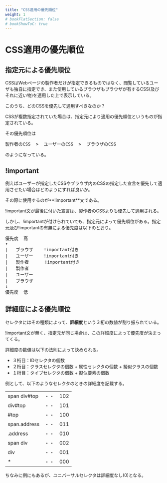 ```yaml
---
title: "CSS適用の優先順位"
weight: 1
# bookFlatSection: false
# bookShowToC: true
---
```


# CSS適用の優先順位


## 指定元による優先順位

CSSはWebページの製作者だけが指定できるものではなく、閲覧しているユーザも独自に指定でき、また使用しているブラウザもブラウザが有するCSS(及びそれに近い物)を適用した上で表示している。

このうち、どのCSSを優先して適用すべきなのか？

CSSが複数指定されていた場合は、指定元により適用の優先順位というものが指定されている。

その優先順位は

<pre>
製作者のCSS  >  ユーザーのCSS  >  ブラウザのCSS
</pre>

のようになっている。


## !important

例えばユーザーが指定したCSSやブラウザ内のCSSの指定した宣言を優先して適用させたい場合はどのようにすれば良いか。

その際に使用するのが**!important**文である。

!important文が最後に付いた宣言は、製作者のCSSよりも優先して適用される。

しかし、!importantが付けられていても、指定元によって優先順位がある。指定元及び!importantの有無による優先度は以下のとおり。

<pre>
優先度  高
↑
|   ブラウザ    !important付き
|   ユーザー    !important付き
|   製作者      !important付き
|   製作者
|   ユーザー
|   ブラウザ
↓
優先度  低
</pre>


## 詳細度による優先順位

セレクタにはその種類によって、**詳細度**という３桁の数値が割り振られている。

!important文が無く、指定元が同じ場合は、この詳細度によって優先度が決まってくる。

詳細度の数値は以下の法則によって決められる。

- ３桁目：IDセレクタの個数
- ２桁目：クラスセレクタの個数 + 属性セレクタの個数 + 擬似クラスの個数
- １桁目：タイプセレクタの個数 + 擬似要素の個数

例として、以下のようなセレクタのときの詳細度を記載する。

<table style="border:none;">
    <tr>
        <td style="border:none;">span div#top</td>
        <td style="border:none;">・・</td>
        <td style="border:none;">102</td>
    </tr>
    <tr>
        <td style="border:none;">div#top</td>
        <td style="border:none;">・・</td>
        <td style="border:none;">101</td>
    </tr>
    <tr>
        <td style="border:none;">#top</td>
        <td style="border:none;">・・</td>
        <td style="border:none;">100</td>
    </tr>
    <tr>
        <td style="border:none;">span.address</td>
        <td style="border:none;">・・</td>
        <td style="border:none;">011</td>
    </tr>    
    <tr>
        <td style="border:none;">.address</td>
        <td style="border:none;">・・</td>
        <td style="border:none;">010</td>
    </tr>
    <tr>
        <td style="border:none;">span div</td>
        <td style="border:none;">・・</td>
        <td style="border:none;">002</td>
    </tr>
    <tr>
        <td style="border:none;">div</td>
        <td style="border:none;">・・</td>
        <td style="border:none;">001</td>
    </tr>
    <tr>
        <td style="border:none;">*</td>
        <td style="border:none;">・・</td>
        <td style="border:none;">000</td>
    </tr>
</table>

ちなみに例にもあるが、ユニバーサルセレクタは詳細度なし(0)となる。
